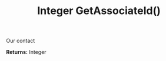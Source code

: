 ﻿---
uid: crmscript_ref_NSContactActivity_GetAssociateId
title: Integer GetAssociateId()
intellisense: NSContactActivity.GetAssociateId
keywords: NSContactActivity, GetAssociateId
so.topic: reference
---

Our contact

**Returns:** Integer


